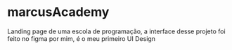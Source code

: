 # marcusAcademy
Landing page de uma escola de programação, a interface desse projeto foi feito no figma por mim, é o meu primeiro UI Design
